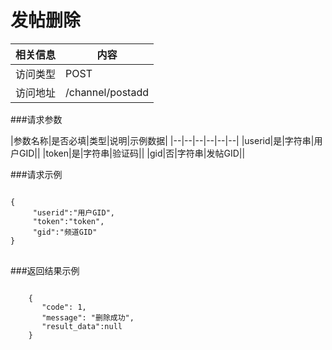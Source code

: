 # 发帖删除
|相关信息|内容|
|--|--|
|访问类型|POST|
|访问地址|/channel/postadd|

###请求参数

|参数名称|是否必填|类型|说明|示例数据|
|--|--|--|--|--|--|
|userid|是|字符串|用户GID||
|token|是|字符串|验证码||
|gid|否|字符串|发帖GID||

###请求示例
<pre>
<code>
{
     "userid":"用户GID",
     "token":"token",
     "gid":"频道GID"
}
</code>
</pre>

###返回结果示例

<pre>
<code>
    {
       "code": 1,
       "message": "删除成功",
       "result_data":null
    }



</code>
</pre>
